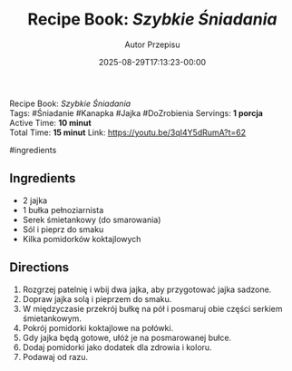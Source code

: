 ﻿---
draft: true
title: "Recipe Book: _Szybkie Śniadania_"
author: "Autor Przepisu"
recipe_image: images/recipe-headers/default.avif
date: 2025-08-29T17:13:23-00:00
categories: ["sniadania"]
tags: ["draft"]
tagline: "Przepis do sformatowania"
servings: 4
prep_time: 15
cook: true
cook_time: 30
calories: 300
protein: 20
fat: 10
carbohydrate: 25
---
Recipe Book: _Szybkie Śniadania_  
Tags: #Śniadanie #Kanapka #Jajka  #DoZrobienia 
Servings: **1 porcja**  
Active Time: **10 minut**  
Total Time: **15 minut**
Link: https://youtu.be/3qI4Y5dRumA?t=62

#ingredients
## Ingredients

-  2 jajka
-  1 bułka pełnoziarnista
-  Serek śmietankowy (do smarowania)
-  Sól i pieprz do smaku
-  Kilka pomidorków koktajlowych
## Directions

1. Rozgrzej patelnię i wbij dwa jajka, aby przygotować jajka sadzone.
2. Dopraw jajka solą i pieprzem do smaku.
3. W międzyczasie przekrój bułkę na pół i posmaruj obie części serkiem śmietankowym.
4. Pokrój pomidorki koktajlowe na połówki.
5. Gdy jajka będą gotowe, ułóż je na posmarowanej bułce.
6. Dodaj pomidorki jako dodatek dla zdrowia i koloru.
7. Podawaj od razu.
